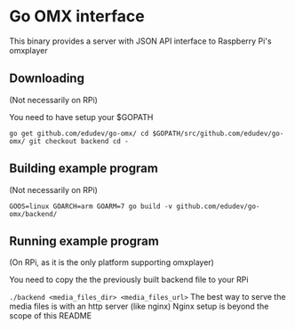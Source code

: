 # Go OMX interface
This binary provides a server with JSON API interface to Raspberry Pi's omxplayer

## Downloading
(Not necessarily on RPi)

You need to have setup your $GOPATH

`
go get github.com/edudev/go-omx/
cd $GOPATH/src/github.com/edudev/go-omx/
git checkout backend
cd -
`

## Building example program
(Not necessarily on RPi)

`
GOOS=linux GOARCH=arm GOARM=7 go build -v github.com/edudev/go-omx/backend/
`

## Running example program
(On RPi, as it is the only platform supporting omxplayer)

You need to copy the the previously built backend file to your RPi

`
./backend <media_files_dir> <media_files_url>
`
The best way to serve the media files is with an http server (like nginx)
Nginx setup is beyond the scope of this README
